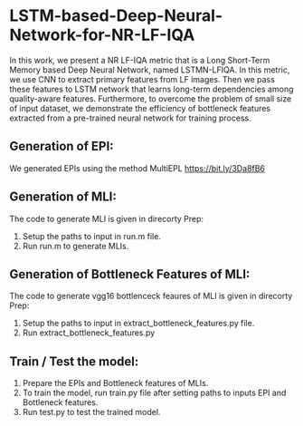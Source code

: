 # LSTM-based-Deep-Neural-Network-for-NR-LF-IQA
In this work, we present a NR LF-IQA metric that is a Long Short-Term Memory based Deep Neural Network, named LSTMN-LFIQA. In this metric, we use CNN to extract primary features from LF images. Then we pass these features to LSTM network that learns long-term dependencies among quality-aware features. Furthermore, to overcome the problem of small size of input dataset, we demonstrate the efficiency of bottleneck features extracted from a pre-trained neural network for training process.

## Generation of EPI:
We generated EPIs using the method MultiEPL https://bit.ly/3Da8fB6

## Generation of MLI:
The code to generate MLI is given in direcorty Prep:
1. Setup the paths to input in run.m file. 
2. Run run.m to generate MLIs. 

## Generation of Bottleneck Features of MLI:
The code to generate vgg16 bottlenceck feaures of MLI is given in direcorty Prep:
1. Setup the paths to input in extract_bottleneck_features.py file.
2. Run extract_bottleneck_features.py 

## Train / Test the model:
1. Prepare the EPIs and Bottleneck features of MLIs.
2. To train the model, run train.py file after setting paths to inputs EPI and Bottleneck features.
3. Run test.py to test the trained model.
